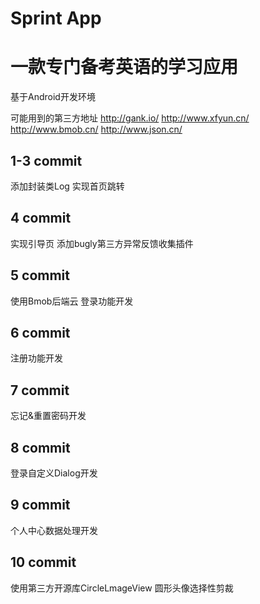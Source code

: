 # Sprint App
# 一款专门备考英语的学习应用
基于Android开发环境

可能用到的第三方地址
http://gank.io/
http://www.xfyun.cn/
http://www.bmob.cn/
http://www.json.cn/

## 1-3 commit
添加封装类Log 
实现首页跳转

## 4 commit
实现引导页
添加bugly第三方异常反馈收集插件

## 5 commit
使用Bmob后端云 
登录功能开发

## 6 commit
注册功能开发 

## 7 commit
忘记&重置密码开发

## 8 commit
登录自定义Dialog开发

## 9 commit
个人中心数据处理开发

## 10 commit
使用第三方开源库CircleLmageView
圆形头像选择性剪裁
